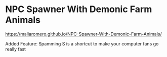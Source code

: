 # NPC Spawner With Demonic Farm Animals
 
https://maliaromero.github.io/NPC-Spawner-With-Demonic-Farm-Animals/

Added Feature: Spamming S is a shortcut to make your computer fans go really fast
